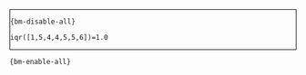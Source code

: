 <div style="border:1px solid black;">

`{bm-disable-all}`

```
iqr([1,5,4,4,5,5,6])=1.0
```

</div>

`{bm-enable-all}`

